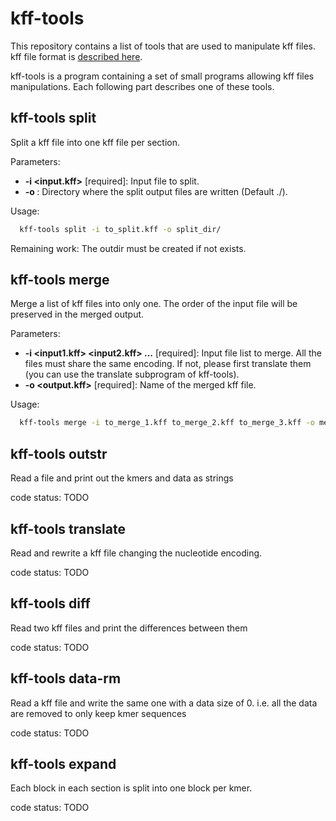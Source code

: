 # kff-tools

This repository contains a list of tools that are used to manipulate kff files.
kff file format is [described here](https://github.com/yoann-dufresne/kmer_file_format).

kff-tools is a program containing a set of small programs allowing kff files manipulations.
Each following part describes one of these tools.

## kff-tools split

Split a kff file into one kff file per section.

Parameters:
* **-i <input.kff>** \[required\]: Input file to split.
* **-o <path/>**: Directory where the split output files are written (Default ./).

Usage:
```bash
  kff-tools split -i to_split.kff -o split_dir/
```

Remaining work: The outdir must be created if not exists.

## kff-tools merge

Merge a list of kff files into only one.
The order of the input file will be preserved in the merged output.

Parameters:
* **-i <input1.kff> <input2.kff> ...** \[required\]: Input file list to merge.
All the files must share the same encoding.
If not, please first translate them (you can use the translate subprogram of kff-tools).
* **-o <output.kff>** \[required\]: Name of the merged kff file.

Usage:
```bash
  kff-tools merge -i to_merge_1.kff to_merge_2.kff to_merge_3.kff -o merged.kff
```

## kff-tools outstr

Read a file and print out the kmers and data as strings

code status: TODO

## kff-tools translate

Read and rewrite a kff file changing the nucleotide encoding.

code status: TODO

## kff-tools diff

Read two kff files and print the differences between them

code status: TODO

## kff-tools data-rm

Read a kff file and write the same one with a data size of 0.
i.e. all the data are removed to only keep kmer sequences

code status: TODO

## kff-tools expand

Each block in each section is split into one block per kmer.

code status: TODO
